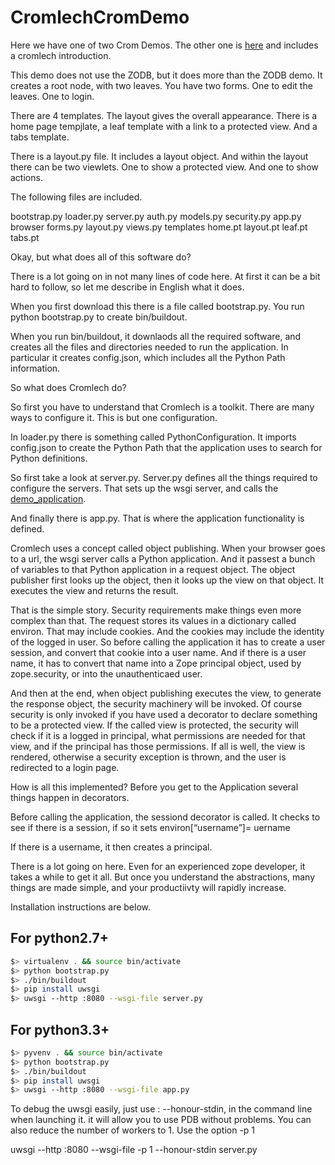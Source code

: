 CromlechCromDemo
================

Here we have one of two Crom Demos.  The other one is
[here](https://github.com/Cromlech/Crom_ZODB_SQL_demo) and
includes a cromlech introduction.

This demo  does not use the ZODB, but it does more than the ZODB demo.
It creates a root node, with two leaves.
You have two forms.  One to edit the leaves.  One to login.

There are 4 templates. The layout gives the overall appearance.  There is a
home page tempjlate, a leaf template  with a link to a protected view.
And a tabs template.

There is a layout.py file.  It includes a layout object.  And within the
layout there can be two viewlets.  One to show a protected view.
And one to show actions. 

The following files are included.

bootstrap.py
loader.py
server.py
          auth.py
          models.py
          security.py
          app.py
          browser
             forms.py
             layout.py
             views.py
             templates
                home.pt
                layout.pt
                leaf.pt
                tabs.pt


Okay, but what does all of this software do?

There is a lot going on in not many lines of code here.  At first it can be
a bit hard to follow, so let me describe in English what it does.

When you first download this there is a file called bootstrap.py.
You run
python bootstrap.py to create bin/buildout.

When you run bin/buildout, it downlaods all the required software, and creates
all the files and directories needed to run the application.
In particular it creates config.json, which includes all the Python Path
information.

So what does Cromlech do?

So first you have to understand that Cromlech is a toolkit.  There are many
ways to configure it.  This is but one configuration.

In loader.py there is something called PythonConfiguration.
It imports config.json to create
the Python Path that the application uses to search for
Python definitions. 

So first take a look at server.py.
Server.py  defines all the things required to configure the servers.
That sets up the wsgi server, and calls the
[demo_application](./src/cromdemo/src/cromdemo/demo.py).

And finally there is app.py.    That is where the application functionality
is defined.

Cromlech uses a concept called object publishing.   When your browser goes
to a url, the wsgi server calls a Python application.  And it passest a
bunch of variables to that Python application in a request object.  The
object publisher first looks up the object,
then it looks up the view on that object.
It executes the view and returns the result.


That is the simple story.  Security requirements make things even more
complex than that.   The request stores its values in a dictionary called
environ. That may include cookies.  And the cookies may include the
identity of the logged in user.  So before calling the application it has
to create a user session, and convert that cookie into a user name.  And
if there is a user name, it has to convert that name into a Zope principal
object, used by zope.security, or into the unauthenticaed user.

And then at the end, when object publishing executes the view, to generate
the response object,  the security machinery will be
invoked.  Of course security is only invoked if you have used a decorator
to declare something to be a protected view.
If the called view is protected, the security will check if it is a logged
in principal,  what permissions are needed for
that view, and  if the principal has those permissions.  If all is
well, the view is rendered,  otherwise a security exception is thrown,
and the user is
redirected to a login page.

How is all this implemented?
Before you get to the Application several things happen in decorators.

Before calling the application, the sessiond decorator is called.  It checks
to see if there is a session, if so it sets
environ[“username”]= uername

If there is a username, it then creates a principal.

There is a lot going on here.  Even for an experienced zope developer, it
takes a while to get it all.  But once you understand the abstractions, many
things are made simple, and your productiivty will rapidly increase. 


Installation instructions are below.

For python2.7+
--------------

```bash
$> virtualenv . && source bin/activate
$> python bootstrap.py
$> ./bin/buildout
$> pip install uwsgi
$> uwsgi --http :8080 --wsgi-file server.py
```

For python3.3+
--------------

```bash
$> pyvenv . && source bin/activate
$> python bootstrap.py
$> ./bin/buildout
$> pip install uwsgi
$> uwsgi --http :8080 --wsgi-file app.py
```
To debug the uwsgi easily, just use : --honour-stdin, in the command line when launching it.
it will allow you to use PDB without problems.
You can also reduce the number of workers to 1.
Use the option -p 1

 uwsgi --http :8080 --wsgi-file -p 1 --honour-stdin server.py
 
